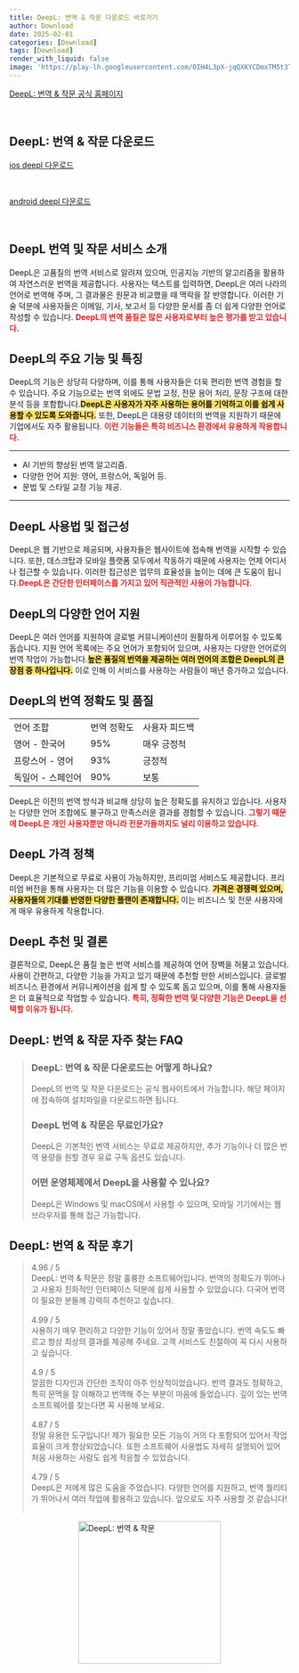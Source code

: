 ```yaml
---
title: DeepL: 번역 & 작문 다운로드 바로가기
author: Download
date: 2025-02-01
categories: [Download]
tags: [Download]
render_with_liquid: false
image: 'https://play-lh.googleusercontent.com/0IH4L3pX-jqQXKYCDmxTM5t3Tvak2cb_zUuIs9nKCHPeOqkaRJ_bRTq1qKawsSvunw=s256-rw'
---
```

<p><a class='click-button' title='DeepL: 번역 & 작문' href='https://www.deepl.com/ko/translator' rel='nofollow'>DeepL: 번역 & 작문 공식 홈페이지</a></p><br>
<h2 id='DeepL: 번역 & 작문_다운로드'>DeepL: 번역 & 작문 다운로드</h2>
<p><a class="click-button ios" title="deepl 다운로드" href="https://apps.apple.com/kr/app/deepl-%EB%B2%88%EC%97%AD-%EC%9E%91%EB%AC%B8/id1552407475" rel="nofollow">ios deepl 다운로드</a></p><br>
<p><a class="click-button android" title="deepl 다운로드" href="https://play.google.comhttps://play.google.com/store/apps/details?id=com.deepl.mobiletranslator" rel="nofollow">android deepl 다운로드</a></p><br>


<h2 id='DeepL_번역_작문'>DeepL 번역 및 작문 서비스 소개</h2>

<p>DeepL은 고품질의 번역 서비스로 알려져 있으며, 인공지능 기반의 알고리즘을 활용하여 자연스러운 번역을 제공합니다. 사용자는 텍스트를 입력하면, DeepL은 여러 나라의 언어로 번역해 주며, 그 결과물은 원문과 비교했을 때 맥락을 잘 반영합니다. 이러한 기술 덕분에 사용자들은 이메일, 기사, 보고서 등 다양한 문서를 좀 더 쉽게 다양한 언어로 작성할 수 있습니다. <b><span style="color: #ee2323;">DeepL의 번역 품질은 많은 사용자로부터 높은 평가를 받고 있습니다.</span></b></p>

<h2 id='기능_및_특징'>DeepL의 주요 기능 및 특징</h2>

<p>DeepL의 기능은 상당히 다양하며, 이를 통해 사용자들은 더욱 편리한 번역 경험을 할 수 있습니다. 주요 기능으로는 번역 외에도 문법 교정, 전문 용어 처리, 문장 구조에 대한 분석 등을 포함합니다.<b><span style="background-color: #ffe066;">DeepL은 사용자가 자주 사용하는 용어를 기억하고 이를 쉽게 사용할 수 있도록 도와줍니다.</span></b> 또한, DeepL은 대용량 데이터의 번역을 지원하기 때문에 기업에서도 자주 활용됩니다. <b><span style="color: #ee2323;">이런 기능들은 특히 비즈니스 환경에서 유용하게 작용합니다.</span></b></p>

<hr />

<ul>
    <li>AI 기반의 향상된 번역 알고리즘.</li>
    <li>다양한 언어 지원: 영어, 프랑스어, 독일어 등.</li>
    <li>문법 및 스타일 교정 기능 제공.</li>
</ul>

<hr />

<h2 id='사용법_및_접근성'>DeepL 사용법 및 접근성</h2>

<p>DeepL은 웹 기반으로 제공되며, 사용자들은 웹사이트에 접속해 번역을 시작할 수 있습니다. 또한, 데스크탑과 모바일 플랫폼 모두에서 작동하기 때문에 사용자는 언제 어디서나 접근할 수 있습니다. 이러한 접근성은 업무의 효율성을 높이는 데에 큰 도움이 됩니다.<b><span style="color: #ee2323;">DeepL은 간단한 인터페이스를 가지고 있어 직관적인 사용이 가능합니다.</span></b></p>

<h2 id='다양한_언어의_지원'>DeepL의 다양한 언어 지원</h2>

<p>DeepL은 여러 언어를 지원하여 글로벌 커뮤니케이션이 원활하게 이루어질 수 있도록 돕습니다. 지원 언어 목록에는 주요 언어가 포함되어 있으며, 사용자는 다양한 언어로의 번역 작업이 가능합니다.<b><span style="background-color: #ffe066;">높은 품질의 번역을 제공하는 여러 언어의 조합은 DeepL의 큰 장점 중 하나입니다.</span></b> 이로 인해 이 서비스를 사용하는 사람들이 매년 증가하고 있습니다.</p>

<h2 id='번역_정확도_및_품질'>DeepL의 번역 정확도 및 품질</h2>

<table>
    <tr>
        <td>언어 조합</td>
        <td>번역 정확도</td>
        <td>사용자 피드백</td>
    </tr>
    <tr>
        <td>영어 - 한국어</td>
        <td>95%</td>
        <td>매우 긍정적</td>
    </tr>
    <tr>
        <td>프랑스어 - 영어</td>
        <td>93%</td>
        <td>긍정적</td>
    </tr>
    <tr>
        <td>독일어 - 스페인어</td>
        <td>90%</td>
        <td>보통</td>
    </tr>
</table>

<p>DeepL은 이전의 번역 방식과 비교해 상당히 높은 정확도를 유지하고 있습니다. 사용자는 다양한 언어 조합에도 불구하고 만족스러운 결과를 경험할 수 있습니다. <b><span style="color: #ee2323;">그렇기 때문에 DeepL은 개인 사용자뿐만 아니라 전문가들까지도 널리 이용하고 있습니다.</span></b></p>

<h2 id='가격_정책'>DeepL 가격 정책</h2>

<p>DeepL은 기본적으로 무료로 사용이 가능하지만, 프리미엄 서비스도 제공합니다. 프리미엄 버전을 통해 사용자는 더 많은 기능을 이용할 수 있습니다. <b><span style="background-color: #ffe066;">가격은 경쟁력 있으며, 사용자들의 기대를 반영한 다양한 플랜이 존재합니다.</span></b> 이는 비즈니스 및 전문 사용자에게 매우 유용하게 작용합니다.</p>

<h2 id='결론_및_추천'>DeepL 추천 및 결론</h2>

<p>결론적으로, DeepL은 품질 높은 번역 서비스를 제공하여 언어 장벽을 허물고 있습니다. 사용이 간편하고, 다양한 기능을 가지고 있기 때문에 추천할 만한 서비스입니다. 글로벌 비즈니스 환경에서 커뮤니케이션을 쉽게 할 수 있도록 돕고 있으며, 이를 통해 사용자들은 더 효율적으로 작업할 수 있습니다. <b><span style="color: #ee2323;">특히, 정확한 번역 및 다양한 기능은 DeepL을 선택할 이유가 됩니다.</span></b></p>


<h2 id='DeepL: 번역 & 작문_자주_찾는_FAQ'>DeepL: 번역 & 작문 자주 찾는 FAQ</h2>
<div itemscope="" itemtype="https://schema.org/FAQPage"> 
<blockquote> 
<div itemscope="" itemprop="mainEntity" itemtype="https://schema.org/Question"> 
<h3 itemprop="name">DeepL: 번역 & 작문 다운로드는 어떻게 하나요? </h3> 
<div itemscope="" itemprop="acceptedAnswer" itemtype="https://schema.org/Answer"> 
<span itemprop="text"> 
<p>DeepL의 번역 및 작문 다운로드는 공식 웹사이트에서 가능합니다. 해당 페이지에 접속하여 설치파일을 다운로드하면 됩니다.</p> 
</span> 
</div> 
</div> 

<div itemscope="" itemprop="mainEntity" itemtype="https://schema.org/Question"> 
<h3 itemprop="name">DeepL 번역 & 작문은 무료인가요? </h3> 
<div itemscope="" itemprop="acceptedAnswer" itemtype="https://schema.org/Answer"> 
<span itemprop="text"> 
<p>DeepL은 기본적인 번역 서비스는 무료로 제공하지만, 추가 기능이나 더 많은 번역 용량을 원할 경우 유료 구독 옵션도 있습니다.</p> 
</span> 
</div> 
</div> 

<div itemscope="" itemprop="mainEntity" itemtype="https://schema.org/Question"> 
<h3 itemprop="name">어떤 운영체제에서 DeepL을 사용할 수 있나요? </h3> 
<div itemscope="" itemprop="acceptedAnswer" itemtype="https://schema.org/Answer"> 
<span itemprop="text"> 
<p>DeepL은 Windows 및 macOS에서 사용할 수 있으며, 모바일 기기에서는 웹 브라우저를 통해 접근 가능합니다.</p> 
</span> 
</div> 
</div> 
</blockquote> 
</div>
<h2 id='DeepL: 번역 & 작문_후기'>DeepL: 번역 & 작문 후기</h2>
<div itemscope itemtype="https://schema.org/Product">
  <blockquote>
  <div itemprop="review" itemscope itemtype="https://schema.org/Review">
      <div itemprop="reviewRating" itemscope itemtype="https://schema.org/Rating"> <span itemprop="ratingValue">4.96</span> / <span itemprop="bestRating">5</span> </div>
      <span itemprop="reviewBody">DeepL: 번역 & 작문은 정말 훌륭한 소프트웨어입니다. 번역의 정확도가 뛰어나고 사용자 친화적인 인터페이스 덕분에 쉽게 사용할 수 있었습니다. 다국어 번역이 필요한 분들께 강력히 추천하고 싶습니다.</span>
  </div>
  <br>
  <div itemprop="review" itemscope itemtype="https://schema.org/Review">
      <div itemprop="reviewRating" itemscope itemtype="https://schema.org/Rating"> <span itemprop="ratingValue">4.99</span> / <span itemprop="bestRating">5</span> </div>
      <span itemprop="reviewBody">사용하기 매우 편리하고 다양한 기능이 있어서 정말 좋았습니다. 번역 속도도 빠르고 항상 최상의 결과를 제공해 주네요. 고객 서비스도 친절하여 꼭 다시 사용하고 싶습니다.</span>
  </div>
  <br>
  <div itemprop="review" itemscope itemtype="https://schema.org/Review">
      <div itemprop="reviewRating" itemscope itemtype="https://schema.org/Rating"> <span itemprop="ratingValue">4.9</span> / <span itemprop="bestRating">5</span> </div>
      <span itemprop="reviewBody">깔끔한 디자인과 간단한 조작이 아주 인상적이었습니다. 번역 결과도 정확하고, 특히 문맥을 잘 이해하고 번역해 주는 부분이 마음에 들었습니다. 깊이 있는 번역 소프트웨어를 찾는다면 꼭 사용해 보세요.</span>
  </div>
  <br>
  <div itemprop="review" itemscope itemtype="https://schema.org/Review">
      <div itemprop="reviewRating" itemscope itemtype="https://schema.org/Rating"> <span itemprop="ratingValue">4.87</span> / <span itemprop="bestRating">5</span> </div>
      <span itemprop="reviewBody">정말 유용한 도구입니다! 제가 필요한 모든 기능이 거의 다 포함되어 있어서 작업 효율이 크게 향상되었습니다. 또한 소프트웨어 사용법도 자세히 설명되어 있어 처음 사용하는 사람도 쉽게 적응할 수 있었습니다.</span>
  </div>
  <br>
  <div itemprop="review" itemscope itemtype="https://schema.org/Review">
      <div itemprop="reviewRating" itemscope itemtype="https://schema.org/Rating"> <span itemprop="ratingValue">4.79</span> / <span itemprop="bestRating">5</span> </div>
      <span itemprop="reviewBody">DeepL은 저에게 많은 도움을 주었습니다. 다양한 언어를 지원하고, 번역 퀄리티가 뛰어나서 여러 작업에 활용하고 있습니다. 앞으로도 자주 사용할 것 같습니다!</span>
  </div>
  <br>
  </blockquote>
</div>
<figure class="image" style="display: flex; justify-content: center; align-items: center; margin: 0;"><img src="https://play-lh.googleusercontent.com/0IH4L3pX-jqQXKYCDmxTM5t3Tvak2cb_zUuIs9nKCHPeOqkaRJ_bRTq1qKawsSvunw=s256-rw" alt="DeepL: 번역 & 작문" width="256" height="256" style="max-width: 100%; height: auto;"></figure>